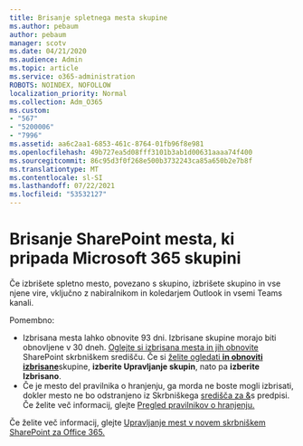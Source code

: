 ```yaml
---
title: Brisanje spletnega mesta skupine
ms.author: pebaum
author: pebaum
manager: scotv
ms.date: 04/21/2020
ms.audience: Admin
ms.topic: article
ms.service: o365-administration
ROBOTS: NOINDEX, NOFOLLOW
localization_priority: Normal
ms.collection: Adm_O365
ms.custom:
- "567"
- "5200006"
- "7996"
ms.assetid: aa6c2aa1-6853-461c-8764-01fb96f8e981
ms.openlocfilehash: 49b727ea5d08fff3101b3ab1d00631aaaa74f400
ms.sourcegitcommit: 86c95d3f0f268e500b3732243ca85a650b2e7b8f
ms.translationtype: MT
ms.contentlocale: sl-SI
ms.lasthandoff: 07/22/2021
ms.locfileid: "53532127"
---
```

# <a name="delete-a-sharepoint-site-that-belongs-to-a-microsoft-365-group"></a>Brisanje SharePoint mesta, ki pripada Microsoft 365 skupini

Če izbrišete spletno mesto, povezano s skupino, izbrišete skupino in vse njene vire, vključno z nabiralnikom in koledarjem Outlook in vsemi Teams kanali.
  
Pomembno:

- Izbrisana mesta lahko obnovite 93 dni. Izbrisane skupine morajo biti obnovljene v 30 dneh. [Oglejte si izbrisana mesta in jih obnovite](https://admin.microsoft.com/sharepoint?page=recyclebin&modern=true) SharePoint skrbniškem središču. Če si [želite ogledati **in obnoviti izbrisane**](https://admin.microsoft.com/Adminportal/Home?source=applauncher#/deletedgroups)skupine, **izberite Upravljanje skupin**, nato pa **izberite Izbrisano**.
- Če je mesto del pravilnika o hranjenju, ga morda ne boste mogli izbrisati, dokler mesto ne bo odstranjeno iz Skrbniškega [središča za &](https://protection.office.com/?rfr=AdminCenter#/retention)s predpisi. Če želite več informacij, glejte [Pregled pravilnikov o hranjenju.](/microsoft-365/compliance/retention-policies)
  
Če želite več informacij, glejte [Upravljanje mest v novem skrbniškem SharePoint za Office 365.](/sharepoint/manage-sites-in-new-admin-center)

